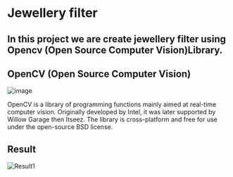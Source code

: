 # Jewellery filter


## In this project we are create jewellery filter using Opencv (Open Source Computer Vision)Library.

## OpenCV (Open Source Computer Vision)

![image](https://user-images.githubusercontent.com/68801296/92080150-aed5ef00-edde-11ea-8445-ef48ddc8ece5.png)

OpenCV is a library of programming functions mainly aimed at real-time computer vision. Originally developed by Intel, it was later supported by Willow Garage then Itseez. The library is cross-platform and free for use under the open-source BSD license.

## Result 

![Result1](https://user-images.githubusercontent.com/68801296/95171444-81140980-07d3-11eb-8e86-309744e41570.jpg)

